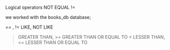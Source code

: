 Logical operators
NOT EQUAL != 

we worked with the books_db database;

== , != 
LIKE, NOT LIKE

> GREATER THAN, >= GREATER THAN OR EQUAL TO
< LESSER THAN, <= LESSER THAN OR EQUAL TO

